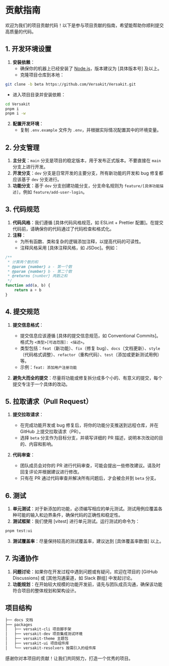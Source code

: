 # 贡献指南

欢迎为我们的项目贡献代码！以下是参与项目贡献的指南，希望能帮助你顺利提交高质量的代码。

## 1. 开发环境设置

1. **安装依赖**：
   - 确保你的机器上已经安装了 [Node.js](https://nodejs.org/en/)，版本建议为 [具体版本号] 及以上。
   - 克隆项目仓库到本地：

```bash
git clone -b beta https://github.com/Versakit/Versakit.git
```

- 进入项目目录并安装依赖：

```bash
cd Versakit
pnpm i
pnpm i -w
```

2. **配置开发环境**：
   - 复制 `.env.example` 文件为 `.env`，并根据实际情况配置其中的环境变量。

## 2. 分支管理

1. **主分支**：`main` 分支是项目的稳定版本，用于发布正式版本。不要直接在 `main` 分支上进行开发。
2. **开发分支**：`dev` 分支是日常开发的主要分支，所有新功能的开发和 bug 修复都应该基于 `dev` 分支进行。
3. **功能分支**：基于 `dev` 分支创建功能分支，分支命名规则为 `feature/[具体功能描述]`，例如 `feature/add-user-login`。

## 3. 代码规范

1. **代码风格**：我们遵循 [具体代码风格规范，如 ESLint + Prettier 配置]。在提交代码前，请确保你的代码通过了代码检查和格式化。
2. **注释**：
   - 为所有函数、类和复杂的逻辑添加注释，以提高代码的可读性。
   - 注释风格采用 [具体注释风格，如 JSDoc]。例如：

```javascript
/**
 * 计算两个数的和
 * @param {number} a - 第一个数
 * @param {number} b - 第二个数
 * @returns {number} 两数之和
 */
function add(a, b) {
	return a + b
}
```

## 4. 提交规范

1. **提交信息格式**：

   - 提交信息应该遵循 [具体的提交信息规范，如 Conventional Commits]。格式为 `<类型>[可选范围]: <描述>`。
   - 类型包括：`feat`（新功能）、`fix`（修复 bug）、`docs`（文档更新）、`style`（代码格式调整）、`refactor`（重构代码）、`test`（添加或更新测试用例）等。
   - 示例：`feat: 添加用户注册功能`

2. **避免大而全的提交**：尽量将功能或修复拆分成多个小的、有意义的提交，每个提交专注于一个具体的改动。

## 5. 拉取请求（Pull Request）

1. **提交拉取请求**：

   - 在完成功能开发或 bug 修复后，将你的功能分支推送到远程仓库，并在 GitHub 上提交拉取请求（PR）。
   - 选择 `beta` 分支作为目标分支，并填写详细的 PR 描述，说明本次改动的目的、内容和影响。

2. **代码审查**：
   - 团队成员会对你的 PR 进行代码审查，可能会提出一些修改建议。请及时回复评论并根据建议进行修改。
   - 只有在 PR 通过代码审查并解决所有问题后，才会被合并到 `beta` 分支。

## 6. 测试

1. **单元测试**：对于新添加的功能，必须编写相应的单元测试。测试用例应覆盖各种可能的输入和边界条件，确保代码的正确性和稳定性。
2. **测试框架**：我们使用 [vitest] 进行单元测试。运行测试的命令为：

```bash
pnpm test:ui
```

3. **测试覆盖率**：尽量保持较高的测试覆盖率，建议达到 [具体覆盖率数值] 以上。

## 7. 沟通协作

1. **问题讨论**：如果你在开发过程中遇到问题或有疑问，欢迎在项目的 [GitHub Discussions] 或 [其他沟通渠道，如 Slack 群组] 中发起讨论。
2. **功能规划**：在开始较大规模的功能开发前，请先与团队成员沟通，确保该功能符合项目的整体规划和架构设计。

## 项目结构

```bash
├── docs 文档
├── packages
│   ├── versakit-cli 项目脚手架
│   ├── versakit-dev 项目集成测试环境
│   ├── versakit-theme 主题包
│   ├── versakit-ui 项目组件库
│   └── versakit-resolvers 按需引入的组件库
```

感谢你对本项目的贡献！让我们共同努力，打造一个优秀的项目。
